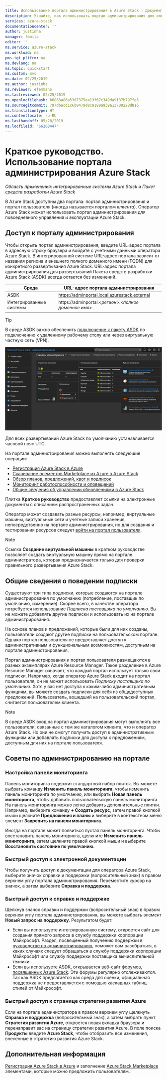 ```yaml
---
title: Использование портала администрирования в Azure Stack | Документация Майкрософт
description: Узнайте, как использовать портал администрирования для операторов Azure Stack.
services: azure-stack
documentationcenter: ''
author: justinha
manager: femila
editor: ''
ms.service: azure-stack
ms.workload: na
pms.tgt_pltfrm: na
ms.devlang: na
ms.topic: quickstart
ms.custom: mvc
ms.date: 02/25/2019
ms.author: justinha
ms.reviewer: efemmano
ms.lastreviewed: 02/25/2019
ms.openlocfilehash: b6863a86a5307375ea13f67c349da9f87b797fe5
ms.sourcegitcommit: 797dbacd1c6b8479d8c9189a939a13709228d816
ms.translationtype: HT
ms.contentlocale: ru-RU
ms.lasthandoff: 05/28/2019
ms.locfileid: "66268447"
---
```

# <a name="quickstart-use-the-azure-stack-administration-portal"></a>Краткое руководство. Использование портала администрирования Azure Stack

*Область применения: интегрированные системы Azure Stack и Пакет средств разработки Azure Stack*

В Azure Stack доступны два портала: портал администрирования и портал пользователя (иногда называется порталом *клиента*). Оператор Azure Stack может использовать портал администрирования для повседневного управления и эксплуатации Azure Stack.

## <a name="access-the-administrator-portal"></a>Доступ к порталу администрирования

Чтобы открыть портал администрирования, введите URL-адрес портала в адресную строку браузера и войдите с учетными данными оператора Azure Stack. В интегрированной системе URL-адрес портала зависит от названия региона и внешнего полного доменного имени (FQDN) для конкретного развертывания Azure Stack. URL-адрес портала администрирования для развертываний Пакета средств разработки Azure Stack (ASDK) всегда остается без изменений. 

| Среда | URL-адрес портала администрирования |   
| -- | -- | 
| ASDK| https://adminportal.local.azurestack.external  |
| Интегрированные системы | https://adminportal.&lt;*регион*&gt;.&lt;*полное доменное имя*&gt; | 
| | |

> [!TIP]
> В среде ASDK важно обеспечить [подключение к пакету ASDK](../asdk/asdk-connect.md) по подключению к удаленному рабочему столу или через виртуальную частную сеть (VPN).

 ![Портал администрирования](media/azure-stack-manage-portals/admin-portal.png)

Для всех развертываний Azure Stack по умолчанию устанавливается часовой пояс UTC. 

На портале администрирования можно выполнять следующие операции:

* [Регистрация Azure Stack в Azure](azure-stack-registration.md)
* [Скачивание элементов Marketplace из Azure в Azure Stack](azure-stack-download-azure-marketplace-item.md)
* [Обзор планов, предложений, квот и подписок ](azure-stack-plan-offer-quota-overview.md)
* [Мониторинг работоспособности и оповещений](azure-stack-monitor-health.md)
* [Общие сведения об управлении обновлениями в Azure Stack](azure-stack-updates.md)

Плитка **Краткое руководство** предоставляет ссылки на электронные документы с описанием распространенных задач.

Оператор может создавать разные ресурсы, например, виртуальные машины, виртуальные сети и учетные записи хранения, непосредственно на портале администрирования, но для создания и тестирования ресурсов следует [войти на портал пользователя](../user/azure-stack-use-portal.md).

>[!NOTE]
>Ссылка **Создание виртуальной машины** в кратком руководстве позволяет создать виртуальную машину прямо на портале администратора, которая предназначается только для проверки правильного развертывания Azure Stack.

## <a name="understand-subscription-behavior"></a>Общие сведения о поведении подписки

Существуют три типа подписки, которые создаются на портале администрирования по умолчанию (потребление, поставщик по умолчанию, измерение). Скорее всего, в качестве оператора потребуется использование *Подписка поставщика по умолчанию*. Вы не можете добавлять другие подписки и использовать их на портале администрирования. 

На основе планов и предложений, которые были для них созданы, пользователи создают другие подписки на пользовательском портале. Однако портал пользователя не предоставляет доступ к административным и функциональным возможностям, доступным на портале администрирования.

Портал администрирования и портал пользователя размещаются в разных экземплярах Azure Resource Manager. Такое разделение в Azure Resource Manager означает, что каждый портал использует только свои подписки. Например, когда оператор Azure Stack входит на портал пользователя, он не может использовать *Подписку поставщика по умолчанию*. Хотя у вас нет доступа к каким-либо административным функциям, вы можете создать подписки для себя из общедоступных предложений. Пользователь, вошедший на пользовательский портал, считается пользователем клиента.

  >[!NOTE]
  >В среде ASDK вход на портал администрирования могут выполнять все пользователи, связанные с тем же каталогом клиента, что и оператор Azure Stack. Но они не смогут получить доступ к административным функциям или добавлять подписки для доступа к предложениям, доступным для них на портале пользователя.

## <a name="administration-portal-tips"></a>Советы по администрированию на портале

### <a name="customize-the-dashboard"></a>Настройка панели мониторинга

Панель мониторинга содержит стандартный набор плиток. Вы можете выбрать команду **Изменить панель мониторинга**, чтобы изменить панель мониторинга по умолчанию, или выбрать **Новая панель мониторинга**, чтобы добавить пользовательскую панель мониторинга. На панель мониторинга можно легко добавить дополнительные плитки. Например, выберите команду **+ Создать ресурс**, затем правой кнопкой мыши щелкните **Предложения и планы** и выберите в контекстном меню элемент **Закрепить на панели мониторинга**.

Иногда на портале может появиться пустая панель мониторинга. Чтобы восстановить панель мониторинга, щелкните **Изменить панель мониторинга**, затем щелкните правой кнопкой мыши и выберите **Восстановить состояние по умолчанию**.

### <a name="quick-access-to-online-documentation"></a>Быстрый доступ к электронной документации

Чтобы получить доступ к документации для оператора Azure Stack, выберите значок справки и поддержки (вопросительный знак) в правом верхнем углу портала администрирования. Переместите курсор на значок, а затем выберите **Справка и поддержка**.

### <a name="quick-access-to-help-and-support"></a>Быстрый доступ к справке и поддержке

Щелкнув значок справки и поддержки (вопросительный знак) в правом верхнем углу портала администрирования, вы можете выбрать элемент **Новый запрос на поддержку**. Результатом будет:

- Если вы используете интегрированную систему, откроется сайт для создания прямого запроса в службу поддержки корпорации Майкрософт. Раздел, посвященный получению поддержки в [руководстве по администрированию](azure-stack-manage-basics.md#where-to-get-support), поможет вам разобраться, в каких случаях следует обращаться в службу поддержки корпорации Майкрософт или службу поддержки поставщика вычислительной техники.
- Если вы используете ASDK, открывается [веб-сайт форумов, посвященных Azure Stack](https://social.msdn.microsoft.com/Forums/home?forum=AzureStack). Эти форумы регулярно отслеживаются. Так как ASDK предлагается как среда для оценки, официальная поддержка не предоставляется с помощью каскадных таблиц стилей от Майкрософт.

### <a name="quick-access-to-the-azure-roadmap"></a>Быстрый доступ к странице стратегии развития Azure

Если на портале администратора в правом верхнем углу щелкнуть **Справка и поддержка** (вопросительный знак), а затем выбрать пункт **Стратегия развития Azure**, откроется новая вкладка браузера и перенаправит вас на страницу стратегии развития Azure. В поле поиска **Продукты** введите **Azure Stack**, чтобы отобразить все изменения, внесенные в стратегию развития Azure Stack.

## <a name="next-steps"></a>Дополнительная информация

[Регистрация Azure Stack в Azure](azure-stack-registration.md) и заполнение [Azure Stack Marketplace](azure-stack-marketplace.md) элементами, которые можно предложить пользователям. 
